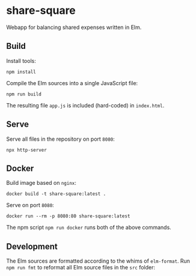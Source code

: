 # share-square

Webapp for balancing shared expenses written in Elm.

## Build

Install tools:

```shell
npm install
```

Compile the Elm sources into a single JavaScript file:

```shell
npm run build
```

The resulting file `app.js` is included (hard-coded) in `index.html`.

## Serve

Serve all files in the repository on port `8080`:

```shell
npx http-server
```

## Docker

Build image based on `nginx`:

```shell
docker build -t share-square:latest .
```

Serve on port `8080`:

```shell
docker run --rm -p 8080:80 share-square:latest
```

The npm script `npm run docker` runs both of the above commands.

## Development

The Elm sources are formatted according to the whims of `elm-format`.
Run `npm run fmt` to reformat all Elm source files in the `src` folder:
